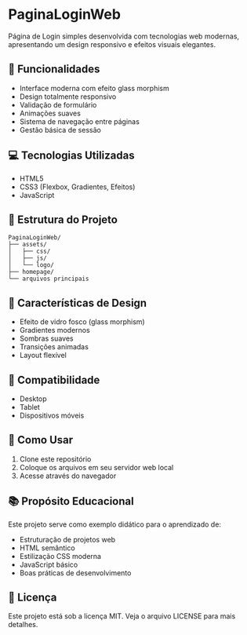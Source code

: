 # PaginaLoginWeb

Página de Login simples desenvolvida com tecnologias web modernas, apresentando um design responsivo e efeitos visuais elegantes.

## 🚀 Funcionalidades

- Interface moderna com efeito glass morphism
- Design totalmente responsivo
- Validação de formulário
- Animações suaves
- Sistema de navegação entre páginas
- Gestão básica de sessão

## 💻 Tecnologias Utilizadas

- HTML5
- CSS3 (Flexbox, Gradientes, Efeitos)
- JavaScript

## 📁 Estrutura do Projeto

```plaintext
PaginaLoginWeb/
├── assets/
│   ├── css/
│   ├── js/
│   └── logo/
├── homepage/
└── arquivos principais
```

## 🎨 Características de Design
- Efeito de vidro fosco (glass morphism)
- Gradientes modernos
- Sombras suaves
- Transições animadas
- Layout flexível
## 📱 Compatibilidade
- Desktop
- Tablet
- Dispositivos móveis
## 🔧 Como Usar
1. Clone este repositório
2. Coloque os arquivos em seu servidor web local
3. Acesse através do navegador
## 📚 Propósito Educacional
Este projeto serve como exemplo didático para o aprendizado de:

- Estruturação de projetos web
- HTML semântico
- Estilização CSS moderna
- JavaScript básico
- Boas práticas de desenvolvimento
## 📄 Licença
Este projeto está sob a licença MIT. Veja o arquivo LICENSE para mais detalhes.